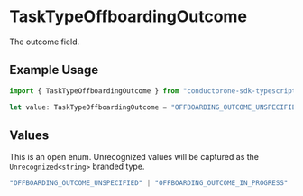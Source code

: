 # TaskTypeOffboardingOutcome

The outcome field.

## Example Usage

```typescript
import { TaskTypeOffboardingOutcome } from "conductorone-sdk-typescript/sdk/models/shared";

let value: TaskTypeOffboardingOutcome = "OFFBOARDING_OUTCOME_UNSPECIFIED";
```

## Values

This is an open enum. Unrecognized values will be captured as the `Unrecognized<string>` branded type.

```typescript
"OFFBOARDING_OUTCOME_UNSPECIFIED" | "OFFBOARDING_OUTCOME_IN_PROGRESS" | "OFFBOARDING_OUTCOME_DONE" | "OFFBOARDING_OUTCOME_ERROR" | "OFFBOARDING_OUTCOME_CANCELLED" | Unrecognized<string>
```
